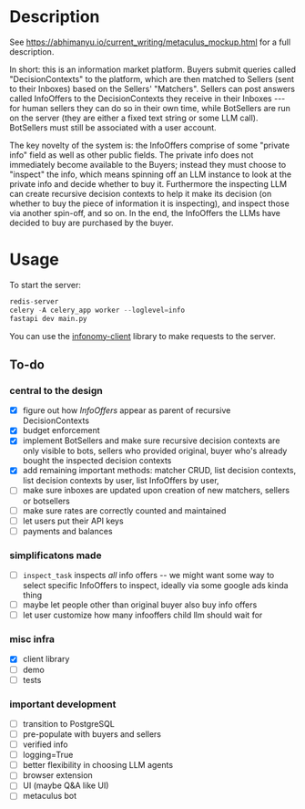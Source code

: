 # Description

See https://abhimanyu.io/current_writing/metaculus_mockup.html for a full description.

In short: this is an information market platform. Buyers submit queries called "DecisionContexts" to the platform, which are then matched to Sellers (sent to their Inboxes) based on the Sellers' "Matchers". Sellers can post answers called InfoOffers to the DecisionContexts they receive in their Inboxes --- for human sellers they can do so in their own time, while BotSellers are run on the server (they are either a fixed text string or some LLM call). BotSellers must still be associated with a user account.

The key novelty of the system is: the InfoOffers comprise of some "private info" field as well as other public fields. The private info does not immediately become available to the Buyers; instead they must choose to "inspect" the info, which means spinning off an LLM instance to look at the private info and decide whether to buy it. Furthermore the inspecting LLM can create recursive decision contexts to help it make its decision (on whether to buy the piece of information it is inspecting), and inspect those via another spin-off, and so on. In the end, the InfoOffers the LLMs have decided to buy are purchased by the buyer.

# Usage

To start the server:

```python
redis-server
celery -A celery_app worker --loglevel=info
fastapi dev main.py
```

You can use the [infonomy-client](https://github.com/abhimanyupallavisudhir/infonomy-client) library to make requests to the server.

## To-do
### central to the design
- [x] figure out how *InfoOffers* appear as parent of recursive DecisionContexts
- [x] budget enforcement
- [x] implement BotSellers and make sure recursive decision contexts are only visible to bots, sellers who provided original, buyer who's already bought the inspected decision contexts
- [x] add remaining important methods: matcher CRUD, list decision contexts, list decision contexts by user, list InfoOffers by user, 
- [ ] make sure inboxes are updated upon creation of new matchers, sellers or botsellers
- [ ] make sure rates are correctly counted and maintained
- [ ] let users put their API keys
- [ ] payments and balances

### simplificatons made
- [ ] `inspect_task` inspects *all* info offers -- we might want some way to select specific InfoOffers to inspect, ideally via some google ads kinda thing
- [ ] maybe let people other than original buyer also buy info offers
- [ ] let user customize how many infooffers child llm should wait for

### misc infra
- [x] client library
- [ ] demo
- [ ] tests

### important development
- [ ] transition to PostgreSQL
- [ ] pre-populate with buyers and sellers
- [ ] verified info
- [ ] logging=True
- [ ] better flexibility in choosing LLM agents
- [ ] browser extension
- [ ] UI (maybe Q&A like UI)
- [ ] metaculus bot
